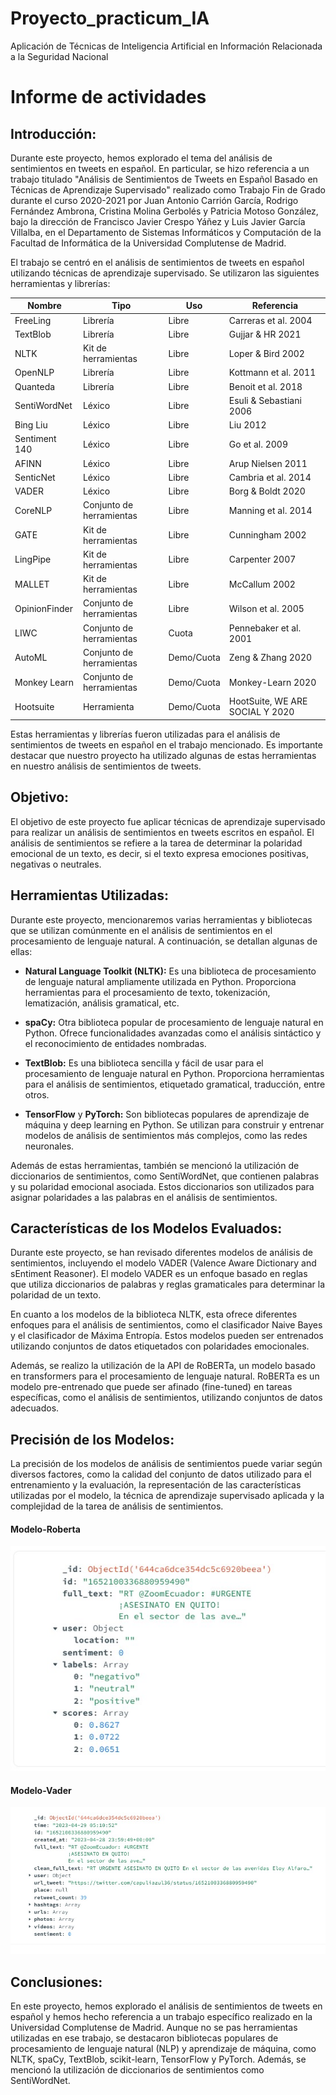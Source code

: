 # Proyecto_practicum_IA
Aplicación de Técnicas de Inteligencia Artificial en Información Relacionada a la Seguridad Nacional
# Informe de actividades

## Introducción:

Durante este proyecto, hemos explorado el tema del análisis de sentimientos en tweets en español. En particular, se hizo referencia a un trabajo titulado "Análisis de Sentimientos de Tweets en Español Basado en Técnicas de Aprendizaje Supervisado" realizado como Trabajo Fin de Grado durante el curso 2020-2021 por Juan Antonio Carrión García, Rodrigo Fernández Ambrona, Cristina Molina Gerbolés y Patricia Motoso González, bajo la dirección de Francisco Javier Crespo Yáñez y Luis Javier García Villalba, en el Departamento de Sistemas Informáticos y Computación de la Facultad de Informática de la Universidad Complutense de Madrid.

El trabajo se centró en el análisis de sentimientos de tweets en español utilizando técnicas de aprendizaje supervisado. Se utilizaron las siguientes herramientas y librerías:

| Nombre        | Tipo         | Uso           | Referencia                           |
|---------------|--------------|---------------|--------------------------------------|
| FreeLing      | Librería     | Libre         | Carreras et al. 2004                  |
| TextBlob      | Librería     | Libre         | Gujjar & HR 2021                     |
| NLTK          | Kit de herramientas | Libre   | Loper & Bird 2002                     |
| OpenNLP       | Librería     | Libre         | Kottmann et al. 2011                  |
| Quanteda      | Librería     | Libre         | Benoit et al. 2018                    |
| SentiWordNet  | Léxico       | Libre         | Esuli & Sebastiani 2006               |
| Bing Liu      | Léxico       | Libre         | Liu 2012                              |
| Sentiment 140 | Léxico       | Libre         | Go et al. 2009                        |
| AFINN         | Léxico       | Libre         | Arup Nielsen 2011                     |
| SenticNet     | Léxico       | Libre         | Cambria et al. 2014                   |
| VADER         | Léxico       | Libre         | Borg & Boldt 2020                     |
| CoreNLP       | Conjunto de herramientas | Libre | Manning et al. 2014              |
| GATE          | Kit de herramientas | Libre   | Cunningham 2002                       |
| LingPipe      | Kit de herramientas | Libre   | Carpenter 2007                        |
| MALLET        | Kit de herramientas | Libre   | McCallum 2002                          |
| OpinionFinder | Conjunto de herramientas | Libre | Wilson et al. 2005                |
| LIWC          | Conjunto de herramientas | Cuota | Pennebaker et al. 2001           |
| AutoML        | Conjunto de herramientas | Demo/Cuota | Zeng & Zhang 2020              |
| Monkey Learn  | Conjunto de herramientas | Demo/Cuota | Monkey-Learn 2020               |
| Hootsuite     | Herramienta  | Demo/Cuota    | HootSuite, WE ARE SOCIAL Y 2020      |

Estas herramientas y librerías fueron utilizadas para el análisis de sentimientos de tweets en español en el trabajo mencionado. Es importante destacar que nuestro proyecto ha utilizado algunas de estas herramientas en nuestro análisis de sentimientos de tweets.


## Objetivo:

El objetivo de este proyecto fue aplicar técnicas de aprendizaje supervisado para realizar un análisis de sentimientos en tweets escritos en español. El análisis de sentimientos se refiere a la tarea de determinar la polaridad emocional de un texto, es decir, si el texto expresa emociones positivas, negativas o neutrales.

## Herramientas Utilizadas:

Durante este proyecto, mencionaremos varias herramientas y bibliotecas que se utilizan comúnmente en el análisis de sentimientos en el procesamiento de lenguaje natural. A continuación, se detallan algunas de ellas:

- **Natural Language Toolkit (NLTK):** Es una biblioteca de procesamiento de lenguaje natural ampliamente utilizada en Python. Proporciona herramientas para el procesamiento de texto, tokenización, lematización, análisis gramatical, etc.

- **spaCy:** Otra biblioteca popular de procesamiento de lenguaje natural en Python. Ofrece funcionalidades avanzadas como el análisis sintáctico y el reconocimiento de entidades nombradas.

- **TextBlob:** Es una biblioteca sencilla y fácil de usar para el procesamiento de lenguaje natural en Python. Proporciona herramientas para el análisis de sentimientos, etiquetado gramatical, traducción, entre otros.

- **TensorFlow** y **PyTorch:** Son bibliotecas populares de aprendizaje de máquina y deep learning en Python. Se utilizan para construir y entrenar modelos de análisis de sentimientos más complejos, como las redes neuronales.

Además de estas herramientas, también se mencionó la utilización de diccionarios de sentimientos, como SentiWordNet, que contienen palabras y su polaridad emocional asociada. Estos diccionarios son utilizados para asignar polaridades a las palabras en el análisis de sentimientos.

## Características de los Modelos Evaluados:

Durante este proyecto, se han revisado diferentes modelos de análisis de sentimientos, incluyendo el modelo VADER (Valence Aware Dictionary and sEntiment Reasoner). El modelo VADER es un enfoque basado en reglas que utiliza diccionarios de palabras y reglas gramaticales para determinar la polaridad de un texto.

En cuanto a los modelos de la biblioteca NLTK, esta ofrece diferentes enfoques para el análisis de sentimientos, como el clasificador Naive Bayes y el clasificador de Máxima Entropía. Estos modelos pueden ser entrenados utilizando conjuntos de datos etiquetados con polaridades emocionales.

Además, se realizo la utilización de la API de RoBERTa, un modelo basado en transformers para el procesamiento de lenguaje natural. RoBERTa es un modelo pre-entrenado que puede ser afinado (fine-tuned) en tareas específicas, como el análisis de sentimientos, utilizando conjuntos de datos adecuados.

## Precisión de los Modelos:

La precisión de los modelos de análisis de sentimientos puede variar según diversos factores, como la calidad del conjunto de datos utilizado para el entrenamiento y la evaluación, la representación de las características utilizadas por el modelo, la técnica de aprendizaje supervisado aplicada y la complejidad de la tarea de análisis de sentimientos.

#### Modelo-Roberta 
![Tweet Sentiment- RoBERTa](https://github.com/jeanpanamito/Proyecto_practicum_IA/blob/main/pictures/roberta.jpg)
#### Modelo-Vader
![Tweet Sentiment- RoBERTa](https://github.com/jeanpanamito/Proyecto_practicum_IA/blob/main/pictures/vader.jpg)




## Conclusiones:

En este proyecto, hemos explorado el análisis de sentimientos de tweets en español y hemos hecho referencia a un trabajo específico realizado en la Universidad Complutense de Madrid. Aunque no se pas herramientas utilizadas en ese trabajo, se destacaron bibliotecas populares de procesamiento de lenguaje natural (NLP) y aprendizaje de máquina, como NLTK, spaCy, TextBlob, scikit-learn, TensorFlow y PyTorch. Además, se mencionó la utilización de diccionarios de sentimientos como SentiWordNet.

